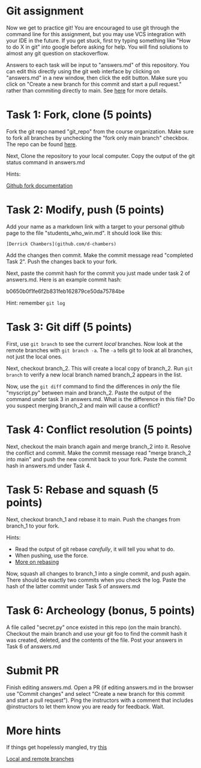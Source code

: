 # Git assignment

Now we get to practice git! You are encouraged to use git through the command line for this assignment,
but you may use VCS integration with your IDE in the future. If you get stuck, first try typing
something like "How to do X in git" into google before asking for help. You will find solutions to
almost any git question on stackoverflow.

Answers to each task will be input to "answers.md" of this repository. You can edit this directly using
the git web interface by clicking on "answers.md" in a new window, then click the edit button. Make sure
you click on "Create a new branch for this commit and start a pull request." rather than commiting directly
to main. See
[here](https://docs.github.com/en/repositories/working-with-files/managing-files/editing-files) for more
details.

# Task 1: Fork, clone (5 points)

Fork the git repo named "git_repo" from the course organization. Make sure to fork all branches by unchecking
the "fork only main branch" checkbox. The repo can be found [here](https://github.com/opensourcecourse/git_repo).

Next, Clone the repository to your local computer. Copy the output of the git status command in answers.md

Hints:

[Github fork documentation](https://docs.github.com/en/get-started/quickstart/fork-a-repo)


# Task 2: Modify, push (5 points)

Add your name as a markdown link with a target to your personal github page to the file "students_who_win.md".
It should look like this:

```
[Derrick Chambers](github.com/d-chambers)
```

Add the changes then commit. Make the commit message read "completed Task 2". Push the changes back
to your fork. 

Next, paste the commit hash for the commit you just made under task 2 of answers.md. Here is an example commit hash:

b0650b0f1fe6f2b831feb162879ce50da75784be

Hint: remember `git log`

# Task 3: Git diff (5 points)

First, use `git branch` to see the current *local* branches. Now look at the remote branches with `git branch -a`.
The `-a` tells git to look at all branches, not just the local ones. 

Next, checkout branch_2. This will create a local copy of branch_2. Run `git branch` to verify a new local branch
named branch_2 appears in the list.

Now, use the `git diff` command to find the differences in *only* the file "myscript.py" between main and branch_2.
Paste the output of the command under task 3 in answers.md. What is the difference in this file? Do you suspect
merging branch_2 and main will cause a conflict? 


# Task 4: Conflict resolution (5 points) 

Next, checkout the main branch again and merge branch_2 into it. Resolve the conflict and commit. Make the commit
message read "merge branch_2 into main" and push the new commit back to your fork. Paste the commit hash in answers.md
under Task 4.

# Task 5: Rebase and squash (5 points)

Next, checkout branch_1 and rebase it to main. Push the changes from branch_1 to your fork.

Hints:
 - Read the output of git rebase *carefully*, it will tell you what to do.
 - When pushing, use the force.
 - [More on rebasing](https://stackoverflow.com/a/11566503/3645626)

Now, squash all changes to branch_1 into a single commit, and push again. There should be exactly two
commits when you check the log. Paste the hash of the latter commit under Task 5 of answers.md

# Task 6: Archeology (bonus, 5 points)

A file called "secret.py" once existed in this repo (on the main branch). Checkout the main branch and use your git foo to find the commit hash it was created,
deleted, and the contents of the file. Post your answers in Task 6 of answers.md

# Submit PR

Finish editing answers.md. Open a PR (if editing answers.md in the browser use "Commit changes" and select "Create a new branch for this commit and start a pull request"). Ping the instructors with a comment that includes @instructors to let them know you are ready for feedback. Wait. 

# More hints

If things get hopelessly mangled, try [this](https://xkcd.com/1597/)

[Local and remote branches](https://stackoverflow.com/a/72156/3645626)

